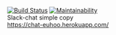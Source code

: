 [![Build Status](https://travis-ci.org/euhoo/project-lvl4-s441.svg?branch=master)](https://travis-ci.org/euhoo/project-lvl4-s441) [![Maintainability](https://api.codeclimate.com/v1/badges/ade16915cb5ce7ec3127/maintainability)](https://codeclimate.com/github/euhoo/project-lvl4-s441/maintainability)  
Slack-chat simple copy  
https://chat-euhoo.herokuapp.com/  

